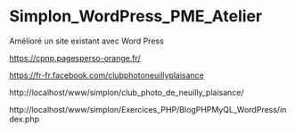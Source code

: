 # Simplon_WordPress_PME_Atelier
Amélioré un site existant avec Word Press

https://cpnp.pagesperso-orange.fr/


https://fr-fr.facebook.com/clubphotoneuillyplaisance

http://localhost/www/simplon/club_photo_de_neuilly_plaisance/

http://localhost/www/simplon/Exercices_PHP/BlogPHPMyQL_WordPress/index.php
